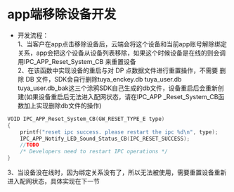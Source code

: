 # app端移除设备开发
* 开发流程：  
1、当客户在app点击移除设备后，云端会将这个设备和当前app账号解除绑定关系，app会把这个设备从设备列表移除，如果这个时候设备是在线的则会调用IPC_APP_Reset_System_CB 来重置设备   
2、在该函数中实现设备的重启与对 DP 点数据文件进行重置操作，不需要 删除 DB 文件，SDK会自行删除tuya_enckey.db  tuya_user.db  tuya_user.db_bak这三个涂鸦SDK自己生成的db文件，设备重启后会重新创建(如果设备重启后无法进入配网状态，请在IPC_APP _Reset_System_CB函数加上实现删除db文件的操作)    
```C
VOID IPC_APP_Reset_System_CB(GW_RESET_TYPE_E type)
{
    printf("reset ipc success. please restart the ipc %d\n", type);
    IPC_APP_Notify_LED_Sound_Status_CB(IPC_RESET_SUCCESS);
    //TODO
    /* Developers need to restart IPC operations */
}
```
3、当设备没在线时，因为绑定关系没有了，所以无法被使用，需要重置设备重新进入配网状态，具体实现在下一节  
